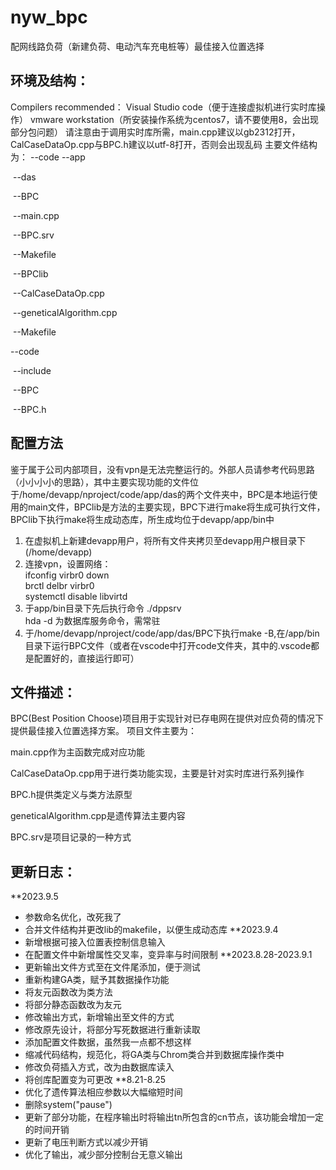 # nyw_bpc
配网线路负荷（新建负荷、电动汽车充电桩等）最佳接入位置选择



## 环境及结构：

Compilers recommended：
Visual Studio code（便于连接虚拟机进行实时库操作）
vmware workstation（所安装操作系统为centos7，请不要使用8，会出现部分包问题）
请注意由于调用实时库所需，main.cpp建议以gb2312打开，CalCaseDataOp.cpp与BPC.h建议以utf-8打开，否则会出现乱码
主要文件结构为：
--code
		--app

​			--das

​				--BPC

​					--main.cpp

​					--BPC.srv

​					--Makefile

​				--BPClib

​					--CalCaseDataOp.cpp

​					--geneticalAlgorithm.cpp

​					--Makefile

--code

​		--include

​			--BPC

​				--BPC.h

## 配置方法

鉴于属于公司内部项目，没有vpn是无法完整运行的。外部人员请参考代码思路（小小小小的思路），其中主要实现功能的文件位于/home/devapp/nproject/code/app/das的两个文件夹中，BPC是本地运行使用的main文件，BPClib是方法的主要实现，BPC下进行make将生成可执行文件，BPClib下执行make将生成动态库，所生成均位于devapp/app/bin中
1. 在虚拟机上新建devapp用户，将所有文件夹拷贝至devapp用户根目录下(/home/devapp)
2. 连接vpn，设置网络：	
ifconfig virbr0 down	
brctl delbr virbr0	
systemctl disable libvirtd
3. 于app/bin目录下先后执行命令
./dppsrv	
hda -d
为数据库服务命令，需常驻
4. 于/home/devapp/nproject/code/app/das/BPC下执行make -B,在/app/bin目录下运行BPC文件（或者在vscode中打开code文件夹，其中的.vscode都是配置好的，直接运行即可）

## 文件描述：

BPC(Best Position Choose)项目用于实现针对已存电网在提供对应负荷的情况下提供最佳接入位置选择方案。
项目文件主要为：

main.cpp作为主函数完成对应功能

CalCaseDataOp.cpp用于进行类功能实现，主要是针对实时库进行系列操作

BPC.h提供类定义与类方法原型

geneticalAlgorithm.cpp是遗传算法主要内容

BPC.srv是项目记录的一种方式

## 更新日志：
**2023.9.5
- 参数命名优化，改死我了
- 合并文件结构并更改lib的makefile，以便生成动态库
**2023.9.4
- 新增根据可接入位置表控制信息输入
- 在配置文件中新增属性交叉率，变异率与时间限制
**2023.8.28-2023.9.1
- 更新输出文件方式至在文件尾添加，便于测试
- 重新构建GA类，赋予其数据操作功能
- 将友元函数改为类方法
- 将部分静态函数改为友元
- 修改输出方式，新增输出至文件的方式
- 修改原先设计，将部分写死数据进行重新读取
- 添加配置文件数据，虽然我一点都不想这样
- 缩减代码结构，规范化，将GA类与Chrom类合并到数据库操作类中
- 修改负荷插入方式，改为由数据库读入
- 将创库配置变为可更改
**8.21-8.25
- 优化了遗传算法相应参数以大幅缩短时间
- 删除system("pause")
- 更新了部分功能，在程序输出时将输出tn所包含的cn节点，该功能会增加一定的时间开销
- 更新了电压判断方式以减少开销
- 优化了输出，减少部分控制台无意义输出





